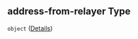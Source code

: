 ## address-from-relayer Type

`object` ([Details](definitions-definitions-relayer-properties-address-from-relayer.md))
